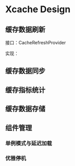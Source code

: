 # Xcache Design

## 缓存数据刷新

接口：CacheRefreshProvider

实现：



## 缓存数据同步



## 缓存指标统计




## 缓存数据存储



## 组件管理
### 单例模式与延迟加载



### 优雅停机